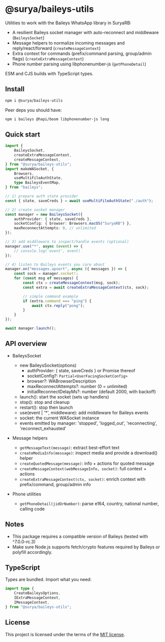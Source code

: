 # @surya/baileys-utils

Utilities to work with the Baileys WhatsApp library in SuryaRB:

- A resilient Baileys socket manager with auto-reconnect and middleware (`BaileysSocket`)
- Message helpers to normalize incoming messages and reply/react/forward (`createMessageContext`)
- Extra context for commands (prefix/command parsing, group/admin flags) (`createExtraMessageContext`)
- Phone number parsing using libphonenumber-js (`getPhoneDetail`)

ESM and CJS builds with TypeScript types.

## Install

```bash
npm i @surya/baileys-utils
```

Peer deps you should have:

```bash
npm i baileys @hapi/boom libphonenumber-js long
```

## Quick start

```ts
import {
	BaileysSocket,
	createExtraMessageContext,
	createMessageContext,
} from "@surya/baileys-utils";
import makeWASocket, {
	Browsers,
	useMultiFileAuthState,
	type BaileysEventMap,
} from "baileys";

// 1) prepare auth state provider
const { state, saveCreds } = await useMultiFileAuthState("./auth");

// 2) create socket manager
const manager = new BaileysSocket({
	authProvider: { state, saveCreds },
	socketConfig: { browser: Browsers.macOS("SuryaRB") },
	maxReconnectAttempts: 0, // unlimited
});

// 3) add middleware to inspect/handle events (optional)
manager.use("*", async (event) => {
	// console.log('event', event)
});

// 4) listen to Baileys events you care about
manager.on("messages.upsert", async ({ messages }) => {
	const sock = manager.socket!;
	for (const msg of messages) {
		const ctx = createMessageContext(msg, sock);
		const extra = await createExtraMessageContext(ctx, sock);

		// simple command example
		if (extra.command === "ping") {
			await ctx.reply("pong");
		}
	}
});

await manager.launch();
```

## API overview

- BaileysSocket

    - new BaileysSocket(options)
        - authProvider: { state, saveCreds } or Promise thereof
        - socketConfig?: `Partial<UserFacingSocketConfig>`
        - browser?: WABrowserDescription
        - maxReconnectAttempts?: number (0 = unlimited)
        - initialReconnectDelayMs?: number (default 2000, with backoff)
    - launch(): start the socket (sets up handlers)
    - stop(): stop and cleanup
    - restart(): stop then launch
    - use(event | '\*', middleware): add middleware for Baileys events
    - socket: the current WASocket instance
    - events emitted by manager: 'stopped', 'logged_out', 'reconnecting', 'reconnect_exhausted'

- Message helpers

    - `getMessageText(message)`: extract best-effort text
    - `createMediaInfo(message)`: inspect media and provide a download() helper
    - `createQuotedMessage(message)`: info + actions for quoted message
    - `createMessageContext(webMessageInfo, socket)`: full context + actions
    - `createExtraMessageContext(ctx, socket)`: enrich context with prefix/command, group/admin info

- Phone utilities
    - `getPhoneDetail(jidOrNumber)`: parse e164, country, national number, calling code

## Notes

- This package requires a compatible version of Baileys (tested with ^7.0.0-rc.3)
- Make sure Node.js supports fetch/crypto features required by Baileys or polyfill accordingly.

## TypeScript

Types are bundled. Import what you need:

```ts
import type {
	CreateBaileysOptions,
	IExtraMessageContext,
	IMessageContext,
} from "@surya/baileys-utils";
```

## License

This project is licensed under the terms of the [MIT license](https://github.com/frierendv/surya/blob/main/LICENSE).
